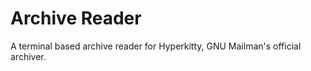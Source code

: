 Archive Reader
==============

A terminal based archive reader for Hyperkitty, GNU Mailman's official archiver.

